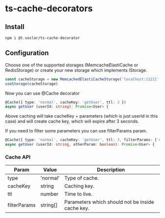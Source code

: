 # ts-cache-decorators


## Install
```
npm i @t.voslar/ts-cache-decorator
```

## Configuration

Choose one of the supported storages (MemcacheElastiCache or RedisStorage) or create your new storage which implements IStorage.

```typescript
const cacheStorage = new MemcachedElastiCacheStorage('localhost:11211', {})
useStorage(cacheStorage)
```

Now you can use @Cache decorator
```typescript
@Cache({ type: 'normal', cacheKey: 'getUser', ttl: 3 })
async getUser (userId: string): Promise<User> {
```

Above caching will take cacheKey + parameters (which is just userId in this case) and will create cache key, which will expire after 3 seconds.

If you need to filter some parameters you can use filterParams param.
```typescript
@Cache({ type: 'normal', cacheKey: 'getUser', ttl: 3, filterParams: ['otherParam'] })
async getUser (userId: string, otherParam: boolean): Promise<User> {
```

### Cache API

| Param | Value | Description |
| ---- | ---- | --- |
| type | 'normal' | Type of cache. |
| cacheKey | string | Caching key. |
| ttl  | number  | Time to live.  |
| filterParams  | string[]  | Parameters which should not be inside cache key.  |
